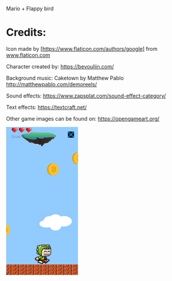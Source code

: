 Mario + Flappy bird

# Credits:

Icon made by [https://www.flaticon.com/authors/google] from www.flaticon.com

Character created by: https://bevouliin.com/

Background music: Caketown by Matthew Pablo
http://matthewpablo.com/demoreels/

Sound effects: https://www.zapsplat.com/sound-effect-category/

Text effects: https://textcraft.net/

Other game images can be found on: https://opengameart.org/

![Alt Text](https://github.com/nikki-thn/Komac/blob/master/Screen%20Shot%202019-03-12%20at%203.04.24%20PM.png)


